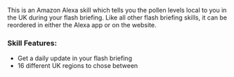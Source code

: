 This is an Amazon Alexa skill which tells you the pollen levels local to you in the UK during your flash briefing. Like all other flash briefing skills, it can be reordered in either the Alexa app or on the website.

### Skill Features:

- Get a daily update in your flash briefing
- 16 different UK regions to chose between